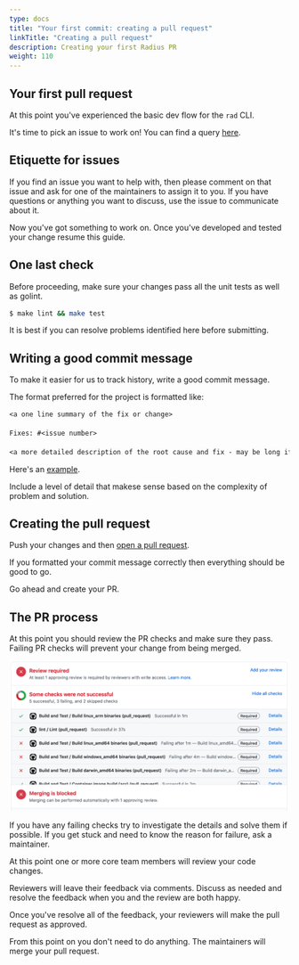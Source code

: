 ```yaml
---
type: docs
title: "Your first commit: creating a pull request"
linkTitle: "Creating a pull request"
description: Creating your first Radius PR
weight: 110
---
```


## Your first pull request

At this point you've experienced the basic dev flow for the `rad` CLI. 

It's time to pick an issue to work on! You can find a query [here](https://github.com/Azure/radius/issues?q=is%3Aopen+is%3Aissue+label%3A%22help+wanted%22).

## Etiquette for issues

If you find an issue you want to help with, then please comment on that issue and ask for one of the maintainers to assign it to you. If you have questions or anything you want to discuss, use the issue to communicate about it.

Now you've got something to work on. Once you've developed and tested your change resume this guide. 

## One last check

Before proceeding, make sure your changes pass all the unit tests as well as golint.

```sh
$ make lint && make test
```

It is best if you can resolve problems identified here before submitting.

## Writing a good commit message

To make it easier for us to track history, write a good commit message.

The format preferred for the project is formatted like:

```txt
<a one line summary of the fix or change>

Fixes: #<issue number>

<a more detailed description of the root cause and fix - may be long if necessary>
```

Here's an [example](https://github.com/Azure/radius/commit/8e95d07a66e6aa91dfb40217318649ca43ec4bd7).

Include a level of detail that makese sense based on the complexity of problem and solution.

## Creating the pull request

Push your changes and then [open a pull request](https://github.com/Azure/radius/compare).

If you formatted your commit message correctly then everything should be good to go.

Go ahead and create your PR.

## The PR process

At this point you should review the PR checks and make sure they pass. Failing PR checks will prevent your change from being merged.

<img width="800px" src="pr-checks.png" alt="Reviewing pull request checks">

If you have any failing checks try to investigate the details and solve them if possible. If you get stuck and need to know the reason for failure, ask a maintainer.

At this point one or more core team members will review your code changes. 

Reviewers will leave their feedback via comments. Discuss as needed and resolve the feedback when you and the review are both happy.

Once you've resolve all of the feedback, your reviewers will make the pull request as approved.

From this point on you don't need to do anything. The maintainers will merge your pull request.